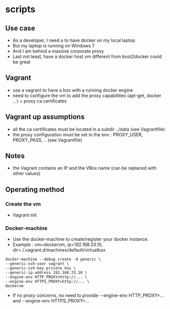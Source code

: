 # scripts

## Use case
- As a developer, I need a to have docker on my local laptop
- But my laptop is running on Windows 7
- And I am behind a massive corporate proxy
- Last not least, have a docker host vm different from boot2docker could be great

## Vagrant
- use a vagrant to have a box with a running docker engine
- need to configure the vm to add the proxy capabilities (apt-get, docker  ...) + proxy ca certificates

## Vagrant up assumptions 
- all the ca certificates must be located in a subdir ../data (see Vagrantfile)
- the proxy configuration must be set in the env : PROXY\_USER, PROXY\_PASS, .. (see Vagrantfile)

## Notes
- the Vagrant contains an IP and the VBox name (can be replaced with other values)

## Operating method

### Create the vm

- Vagrant init

### Docker-machine

- Use the docker-machine to create/register your docker instance.
- Example : vm=dockervm, ip=192.168.33.10, dir=./.vagrant.d/machines/default/virtualbox

```
docker-machine --debug create -d generic \
--generic-ssh-user vagrant \
--generic-ssh-key private_key \
--generic-ip-address 192.168.33.10 \
--engine-env HTTP_PROXY=http://... \
--engine-env HTTPS_PROXY=http://... \
dockervm
```

- If no proxy concerns, no need to provide --engine-env HTTP_PROXY=... and --engine-env HTTPS_PROXY=...


